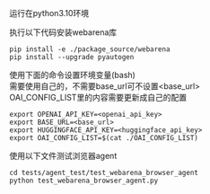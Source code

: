运行在python3.10环境

执行以下代码安装webarena库

```
pip install -e ./package_source/webarena
pip install --upgrade pyautogen
```

使用下面的命令设置环境变量(bash)<br/>
<name>需要使用自己的，不需要base_url可不设置<base_url><br/>
OAI_CONFIG_LIST里的内容需要更新成自己的配置

```
export OPENAI_API_KEY=<openai_api_key>
export BASE_URL=<base_url>
export HUGGINGFACE_API_KEY=<huggingface_api_key>
export OAI_CONFIG_LIST=$(cat ./OAI_CONFIG_LIST)
```



使用以下文件测试浏览器agent

```
cd tests/agent_test/test_webarena_browser_agent
python test_webarena_browser_agent.py
```


